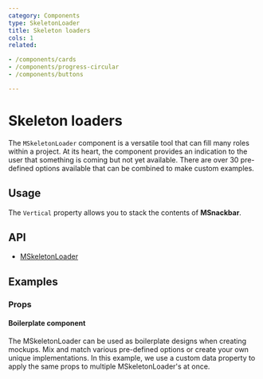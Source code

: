 ```yaml
---
category: Components
type: SkeletonLoader
title: Skeleton loaders
cols: 1
related:

- /components/cards
- /components/progress-circular
- /components/buttons

---
```


# Skeleton loaders

The `MSkeletonLoader` component is a versatile tool that can fill many roles within a project. At its heart, the
component provides an indication to the user that something is coming but not yet available. There are over 30
pre-defined options available that can be combined to make custom examples.

## Usage

The `Vertical` property allows you to stack the contents of **MSnackbar**.

<skeleton-loaders-usage></skeleton-loaders-usage>

## API

- [MSkeletonLoader](/api/MSkeletonLoader)

## Examples

### Props

#### Boilerplate component

The MSkeletonLoader can be used as boilerplate designs when creating mockups. Mix and match various pre-defined options or create your own unique implementations. In this example, we use a custom data property to apply the same props to multiple MSkeletonLoader's at once.

<example file="" />
